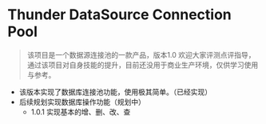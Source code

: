 # Thunder DataSource Connection Pool
> 该项目是一个数据源连接池的一款产品，版本1.0
欢迎大家评测点评指导，通过该项目对自身技能的提升，目前还没用于商业生产环境，仅供学习使用与参考。
- 该版本实现了数据库连接池功能，使用极其简单。（已经实现）
- 后续规划实现数据库操作功能（规划中）
    - 1.0.1 实现基本的增、删、改、查
    
    